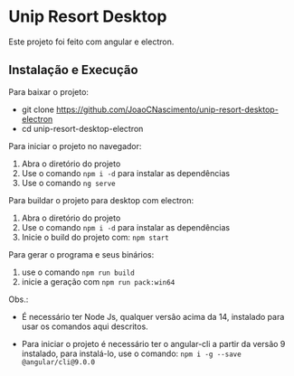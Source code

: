 # Unip Resort Desktop

Este projeto foi feito com angular e electron.

## Instalação e Execução

Para baixar o projeto:
 
 - git clone https://github.com/JoaoCNascimento/unip-resort-desktop-electron
 - cd unip-resort-desktop-electron

Para iniciar o projeto no navegador:

1. Abra o diretório do projeto
2. Use o comando `npm i -d` para instalar as dependências
3. Use o comando `ng serve`

Para buildar o projeto para desktop com electron:
 
1. Abra o diretório do projeto
2. Use o comando `npm i -d` para instalar as dependências
3. Inicie o build do projeto com: `npm start`

Para gerar o programa e seus binários:

1. use o comando `npm run build`
2. inicie a geração com `npm run pack:win64`

Obs.: 

 - É necessário ter Node Js, qualquer versão acima da 14, instalado para usar os comandos aqui descritos.

 - Para iniciar o projeto é necessário ter o angular-cli a partir da versão 9 instalado, para instalá-lo, use o comando:
`npm i -g --save @angular/cli@9.0.0`
